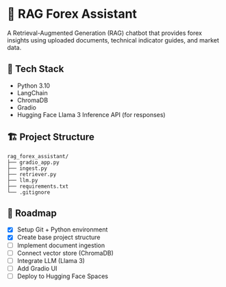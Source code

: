 # 🧠 RAG Forex Assistant

A Retrieval-Augmented Generation (RAG) chatbot that provides forex insights using uploaded documents, technical indicator guides, and market data.

## 🧩 Tech Stack
- Python 3.10
- LangChain
- ChromaDB
- Gradio
- Hugging Face Llama 3 Inference API (for responses)

## 🏗️ Project Structure
```
rag_forex_assistant/
├── gradio_app.py
├── ingest.py
├── retriever.py
├── llm.py
├── requirements.txt
└── .gitignore
```


## 🚀 Roadmap
- [x] Setup Git + Python environment
- [x] Create base project structure
- [ ] Implement document ingestion
- [ ] Connect vector store (ChromaDB)
- [ ] Integrate LLM (Llama 3)
- [ ] Add Gradio UI
- [ ] Deploy to Hugging Face Spaces
